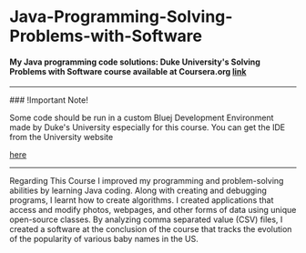 # Java-Programming-Solving-Problems-with-Software

#### My Java programming code solutions: Duke University's Solving Problems with Software course available at Coursera.org [link](https://www.coursera.org/learn/java-programming)
<hr>
### !Important Note!

Some code should be run in a custom Bluej Development Environment made by Duke's University especially for this course. You can get the IDE from the University website 

[here](https://www.dukelearntoprogram.com//downloads/bluej.php?course=2)
<br>
<hr>
Regarding This Course
I improved my programming and problem-solving abilities by learning Java coding. Along with creating and debugging programs, I learnt how to create algorithms. I created applications that access and modify photos, webpages, and other forms of data using unique open-source classes. By analyzing comma separated value (CSV) files, I created a software at the conclusion of the course that tracks the evolution of the popularity of various baby names in the US.

